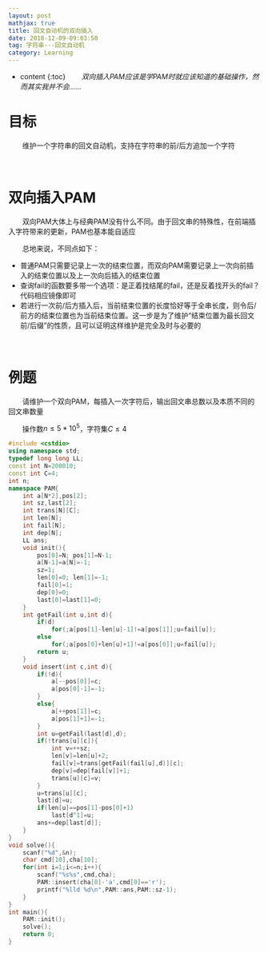 ```yaml
---
layout: post
mathjax: true
title: 回文自动机的双向插入
date: 2018-12-09-09:03:50
tag: 字符串---回文自动机
category: Learning
---
```

* content
{:toc}
　　*双向插入PAM应该是学PAM时就应该知道的基础操作，然而其实我并不会......*



# 目标

　　维护一个字符串的回文自动机，支持在字符串的前/后方追加一个字符

　　



# 双向插入PAM

　　双向PAM大体上与经典PAM没有什么不同。由于回文串的特殊性，在前端插入字符带来的更新，PAM也基本能自适应

　　总地来说，不同点如下：

* 普通PAM只需要记录上一次的结束位置，而双向PAM需要记录上一次向前插入的结束位置以及上一次向后插入的结束位置
* 查询fail的函数要多带一个选项：是正着找结尾的fail，还是反着找开头的fail？代码相应镜像即可
* 若进行一次前/后方插入后，当前结束位置的长度恰好等于全串长度，则令后/前方的结束位置也为当前结束位置。这一步是为了维护“结束位置为最长回文前/后缀”的性质，且可以证明这样维护是完全及时与必要的

　　

# 例题

　　请维护一个双向PAM，每插入一次字符后，输出回文串总数以及本质不同的回文串数量

　　操作数$n \le 5*10^5$，字符集$C\le 4$

```c++
#include <cstdio>
using namespace std;
typedef long long LL;
const int N=200010;
const int C=4;
int n;
namespace PAM{
    int a[N*2],pos[2];
    int sz,last[2];
    int trans[N][C];
    int len[N];
    int fail[N];
    int dep[N];
    LL ans;
    void init(){
        pos[0]=N; pos[1]=N-1;
        a[N-1]=a[N]=-1;
        sz=1;
        len[0]=0; len[1]=-1;
        fail[0]=1;
        dep[0]=0;
        last[0]=last[1]=0;
    }
    int getFail(int u,int d){
        if(d)
            for(;a[pos[1]-len[u]-1]!=a[pos[1]];u=fail[u]);
        else
            for(;a[pos[0]+len[u]+1]!=a[pos[0]];u=fail[u]);
        return u;
    }
    void insert(int c,int d){
        if(!d){
            a[--pos[0]]=c;
            a[pos[0]-1]=-1;
        }
        else{
            a[++pos[1]]=c;
            a[pos[1]+1]=-1;
        }
        int u=getFail(last[d],d);
        if(!trans[u][c]){
            int v=++sz;
            len[v]=len[u]+2;
            fail[v]=trans[getFail(fail[u],d)][c];
            dep[v]=dep[fail[v]]+1;
            trans[u][c]=v;
        }
        u=trans[u][c];
        last[d]=u;
        if(len[u]==pos[1]-pos[0]+1)
            last[d^1]=u;
        ans+=dep[last[d]];
    }
}
void solve(){
    scanf("%d",&n);
    char cmd[10],cha[10];
    for(int i=1;i<=n;i++){
        scanf("%s%s",cmd,cha);
        PAM::insert(cha[0]-'a',cmd[0]=='r');
        printf("%lld %d\n",PAM::ans,PAM::sz-1);
    }
}
int main(){
    PAM::init();
    solve();
    return 0;
}
```

